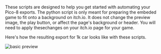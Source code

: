 These scripts are designed to help you get started with automating your Pico-8 exports.
The python script is only meant for preparing the embeded game to fit onto a background on itch.io.
It does not change the preview image, the play button, or affect the page's background or header.
You will need to apply thesechanges  on your itch.io page for your game.

Here's how the resulting export for 1k car looks like with these scripts.

![basic preview](https://github.com/Werxzy/Pico8-Autobuild/assets/3182796/fcec7b61-24fc-4f06-82d9-d646c13530af)
